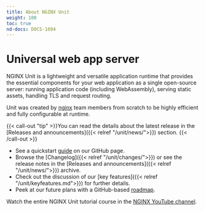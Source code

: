 ```yaml
---
title: About NGINX Unit
weight: 100
toc: true
nd-docs: DOCS-1694
---
```


# Universal web app server

NGINX Unit is a lightweight and versatile application runtime that provides the
essential components for your web application as a single open-source server:
running application code (including WebAssembly), serving static assets,
handling TLS and request routing.

Unit was created by [nginx](https://nginx.org/en/) team members from scratch to
be highly efficient and fully configurable at runtime.

{{< call-out "tip" >}}You can read the details
about the latest release in the [Releases and announcements]({{< relref "/unit/news/">}}) section.
{{< /call-out >}}

- See a quickstart [guide](https://github.com/nginx/unit/) on our GitHub page.
- Browse the [Changelog]({{< relref "/unit/changes/">}}) or see the release notes in the [Releases and announcements]({{< relref "/unit/news/">}}) archive.
- Check out the discussion of our [key features]({{< relref "/unit/keyfeatures.md">}}) for further
   details.
- Peek at our future plans with a GitHub-based [roadmap](https://github.com/orgs/nginx/projects/1).


Watch the entire NGINX Unit tutorial course in the [NGINX YouTube channel](https://www.youtube.com/playlist?list=PLGz_X9w9raXdV3vuPUu0kKBSBjG9rPaUf).
